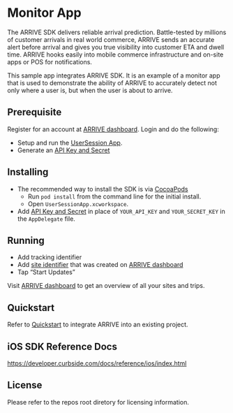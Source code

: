 # Monitor App

The ARRIVE SDK delivers reliable arrival prediction. Battle-tested by millions of customer arrivals in real world commerce, ARRIVE sends an accurate alert before arrival and gives you true visibility into customer ETA and dwell time. ARRIVE hooks easily into mobile commerce infrastructure and on-site apps or POS for notifications.

This sample app integrates ARRIVE SDK. It is an example of a monitor app that is used to demonstrate the ability of ARRIVE to accurately detect not only where a user is, but when the user is about to arrive.

## Prerequisite
Register for an account at [ARRIVE dashboard](https://dashboard.curbside.com). Login and do the following:
* Setup and run the [UserSession App](https://github.com/Curbside/ARRIVESDKSampleApps/tree/master/iOS/UserSessionApp).
* Generate an [API Key and Secret](https://dashboard.curbside.com/account?accessTab=keys&accountTab=access)
 
## Installing
* The recommended way to install the SDK is via [CocoaPods](https://cocoapods.org)
  * Run `pod install` from the command line for the initial install.
  * Open `UserSessionApp.xcworkspace`.
* Add [API Key and Secret](https://dashboard.curbside.com/account?accessTab=keys&accountTab=access) in place of `YOUR_API_KEY` and `YOUR_SECRET_KEY` in the `AppDelegate` file. 

## Running
* Add tracking identifier
* Add [site identifier](https://dashboard.curbside.com/account?accountTab=sites) that was created on [ARRIVE dashboard](https://dashboard.curbside.com)
* Tap “Start Updates”

Visit [ARRIVE dashboard](https://dashboard.curbside.com) to get an overview of all your sites and trips.

## Quickstart
Refer to [Quickstart](https://developer.curbside.com/docs/getting-started/quickstart-ios-monitor-app/) to integrate ARRIVE into an existing project.

## iOS SDK Reference Docs
https://developer.curbside.com/docs/reference/ios/index.html

## License
Please refer to the repos root diretory for licensing information.
